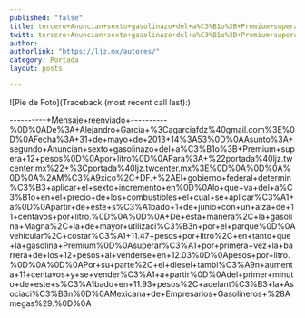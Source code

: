 ```yaml
---
published: "false"
title: tercero+Anuncian+sexto+gasolinazo+del+a%C3%B1o%3B+Premium+supera+12+pesos+por+litro
twitt: tercero+Anuncian+sexto+gasolinazo+del+a%C3%B1o%3B+Premium+supera+12+pesos+por+litro
author: 
authorlink: "https://ljz.mx/autores/"
category: Portada
layout: posts

---
```


![Pie de Foto](Traceback (most recent call last):)

----------+Mensaje+reenviado+----------%0D%0ADe%3A+Alejandro+Garcia+%3Cagarciafdz%40gmail.com%3E%0D%0AFecha%3A+31+de+mayo+de+2013+14%3A53%0D%0AAsunto%3A+segundo+Anuncian+sexto+gasolinazo+del+a%C3%B1o%3B+Premium+supera+12+pesos%0D%0Apor+litro%0D%0APara%3A+%22portada%40ljz.twcenter.mx%22+%3Cportada%40ljz.twcenter.mx%3E%0D%0A%0D%0A%0D%0A%2AM%C3%A9xico%2C+DF.+%2AEl+gobierno+federal+determin%C3%B3+aplicar+el+sexto+incremento+en%0D%0Alo+que+va+del+a%C3%B1o+en+el+precio+de+los+combustibles+el+cual+se+aplicar%C3%A1+a%0D%0Apartir+de+este+s%C3%A1bado+1+de+junio+con+un+alza+de+11+centavos+por+litro.%0D%0A%0D%0A+De+esta+manera%2C+la+gasolina+Magna%2C+la+de+mayor+utilizaci%C3%B3n+por+el+parque%0D%0Avehicular%2C+costar%C3%A1+11.47+pesos+por+litro%2C+en+tanto+que+la+gasolina+Premium%0D%0Asuperar%C3%A1+por+primera+vez+la+barrera+de+los+12+pesos+al+venderse+en+12.03%0D%0Apesos+por+litro.%0D%0A%0D%0APor+su+parte%2C+el+diesel+tambi%C3%A9n+aumenta+11+centavos+y+se+vender%C3%A1+a+partir%0D%0Adel+primer+minuto+de+este+s%C3%A1bado+en+11.93+pesos%2C+adelant%C3%B3+la+Asociaci%C3%B3n%0D%0AMexicana+de+Empresarios+Gasolineros+%28Amegas%29.%0D%0A
